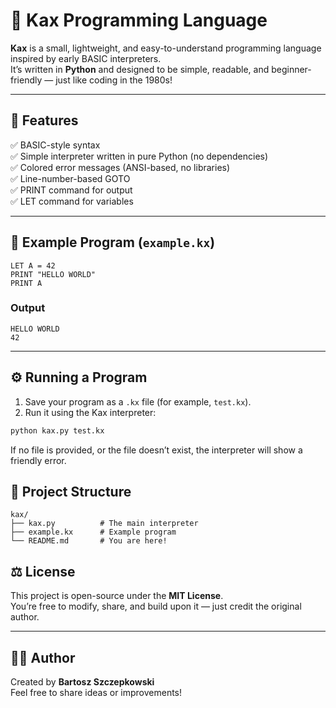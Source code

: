 # 🧠 Kax Programming Language

**Kax** is a small, lightweight, and easy-to-understand programming language inspired by early BASIC interpreters.  
It’s written in **Python** and designed to be simple, readable, and beginner-friendly — just like coding in the 1980s!

---

## 🚀 Features

✅ BASIC-style syntax  
✅ Simple interpreter written in pure Python (no dependencies)  
✅ Colored error messages (ANSI-based, no libraries)  
✅ Line-number-based GOTO  
✅ PRINT command for output  
✅ LET command for variables  

---

## 📄 Example Program (`example.kx`)

```basic
LET A = 42
PRINT "HELLO WORLD"
PRINT A
```

### Output
```
HELLO WORLD
42
```

---


## ⚙️ Running a Program

1. Save your program as a `.kx` file (for example, `test.kx`).
2. Run it using the Kax interpreter:

```bash
python kax.py test.kx
```
If no file is provided, or the file doesn’t exist, the interpreter will show a friendly error.


## 🧱 Project Structure

```
kax/
├── kax.py          # The main interpreter
├── example.kx      # Example program
└── README.md       # You are here!
```


## ⚖️ License

This project is open-source under the **MIT License**.  
You’re free to modify, share, and build upon it — just credit the original author.

---

## 🧑‍💻 Author

Created by **Bartosz Szczepkowski**  
Feel free to share ideas or improvements!
